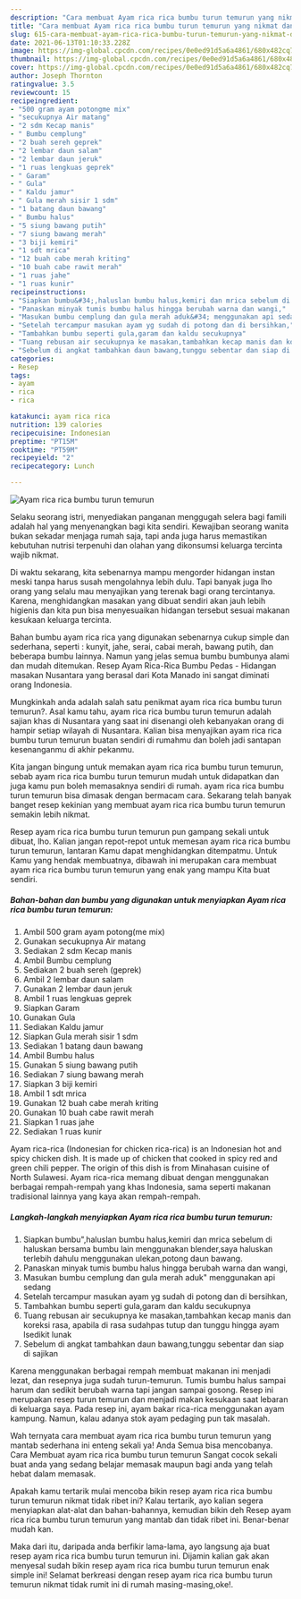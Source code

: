 ```yaml
---
description: "Cara membuat Ayam rica rica bumbu turun temurun yang nikmat dan Mudah Dibuat"
title: "Cara membuat Ayam rica rica bumbu turun temurun yang nikmat dan Mudah Dibuat"
slug: 615-cara-membuat-ayam-rica-rica-bumbu-turun-temurun-yang-nikmat-dan-mudah-dibuat
date: 2021-06-13T01:10:33.228Z
image: https://img-global.cpcdn.com/recipes/0e0ed91d5a6a4861/680x482cq70/ayam-rica-rica-bumbu-turun-temurun-foto-resep-utama.jpg
thumbnail: https://img-global.cpcdn.com/recipes/0e0ed91d5a6a4861/680x482cq70/ayam-rica-rica-bumbu-turun-temurun-foto-resep-utama.jpg
cover: https://img-global.cpcdn.com/recipes/0e0ed91d5a6a4861/680x482cq70/ayam-rica-rica-bumbu-turun-temurun-foto-resep-utama.jpg
author: Joseph Thornton
ratingvalue: 3.5
reviewcount: 15
recipeingredient:
- "500 gram ayam potongme mix"
- "secukupnya Air matang"
- "2 sdm Kecap manis"
- " Bumbu cemplung"
- "2 buah sereh geprek"
- "2 lembar daun salam"
- "2 lembar daun jeruk"
- "1 ruas lengkuas geprek"
- " Garam"
- " Gula"
- " Kaldu jamur"
- " Gula merah sisir 1 sdm"
- "1 batang daun bawang"
- " Bumbu halus"
- "5 siung bawang putih"
- "7 siung bawang merah"
- "3 biji kemiri"
- "1 sdt mrica"
- "12 buah cabe merah kriting"
- "10 buah cabe rawit merah"
- "1 ruas jahe"
- "1 ruas kunir"
recipeinstructions:
- "Siapkan bumbu&#34;,haluslan bumbu halus,kemiri dan mrica sebelum di haluskan bersama bumbu lain menggunakan blender,saya haluskan terlebih dahulu menggunakan ulekan,potong daun bawang."
- "Panaskan minyak tumis bumbu halus hingga berubah warna dan wangi,"
- "Masukan bumbu cemplung dan gula merah aduk&#34; menggunakan api sedang"
- "Setelah tercampur masukan ayam yg sudah di potong dan di bersihkan,"
- "Tambahkan bumbu seperti gula,garam dan kaldu secukupnya"
- "Tuang rebusan air secukupnya ke masakan,tambahkan kecap manis dan koreksi rasa, apabila di rasa sudahpas tutup dan tunggu hingga ayam lsedikit lunak"
- "Sebelum di angkat tambahkan daun bawang,tunggu sebentar dan siap di sajikan"
categories:
- Resep
tags:
- ayam
- rica
- rica

katakunci: ayam rica rica 
nutrition: 139 calories
recipecuisine: Indonesian
preptime: "PT15M"
cooktime: "PT59M"
recipeyield: "2"
recipecategory: Lunch

---
```



![Ayam rica rica bumbu turun temurun](https://img-global.cpcdn.com/recipes/0e0ed91d5a6a4861/680x482cq70/ayam-rica-rica-bumbu-turun-temurun-foto-resep-utama.jpg)

Selaku seorang istri, menyediakan panganan menggugah selera bagi famili adalah hal yang menyenangkan bagi kita sendiri. Kewajiban seorang  wanita bukan sekadar menjaga rumah saja, tapi anda juga harus memastikan kebutuhan nutrisi terpenuhi dan olahan yang dikonsumsi keluarga tercinta wajib nikmat.

Di waktu  sekarang, kita sebenarnya mampu mengorder hidangan instan meski tanpa harus susah mengolahnya lebih dulu. Tapi banyak juga lho orang yang selalu mau menyajikan yang terenak bagi orang tercintanya. Karena, menghidangkan masakan yang dibuat sendiri akan jauh lebih higienis dan kita pun bisa menyesuaikan hidangan tersebut sesuai makanan kesukaan keluarga tercinta. 

Bahan bumbu ayam rica rica yang digunakan sebenarnya cukup simple dan sederhana, seperti : kunyit, jahe, serai, cabai merah, bawang putih, dan beberapa bumbu lainnya. Namun yang jelas semua bumbu bumbunya alami dan mudah ditemukan. Resep Ayam Rica-Rica Bumbu Pedas - Hidangan masakan Nusantara yang berasal dari Kota Manado ini sangat diminati orang Indonesia.

Mungkinkah anda adalah salah satu penikmat ayam rica rica bumbu turun temurun?. Asal kamu tahu, ayam rica rica bumbu turun temurun adalah sajian khas di Nusantara yang saat ini disenangi oleh kebanyakan orang di hampir setiap wilayah di Nusantara. Kalian bisa menyajikan ayam rica rica bumbu turun temurun buatan sendiri di rumahmu dan boleh jadi santapan kesenanganmu di akhir pekanmu.

Kita jangan bingung untuk memakan ayam rica rica bumbu turun temurun, sebab ayam rica rica bumbu turun temurun mudah untuk didapatkan dan juga kamu pun boleh memasaknya sendiri di rumah. ayam rica rica bumbu turun temurun bisa dimasak dengan bermacam cara. Sekarang telah banyak banget resep kekinian yang membuat ayam rica rica bumbu turun temurun semakin lebih nikmat.

Resep ayam rica rica bumbu turun temurun pun gampang sekali untuk dibuat, lho. Kalian jangan repot-repot untuk memesan ayam rica rica bumbu turun temurun, lantaran Kamu dapat menghidangkan ditempatmu. Untuk Kamu yang hendak membuatnya, dibawah ini merupakan cara membuat ayam rica rica bumbu turun temurun yang enak yang mampu Kita buat sendiri.

<!--inarticleads1-->

##### Bahan-bahan dan bumbu yang digunakan untuk menyiapkan Ayam rica rica bumbu turun temurun:

1. Ambil 500 gram ayam potong(me mix)
1. Gunakan secukupnya Air matang
1. Sediakan 2 sdm Kecap manis
1. Ambil  Bumbu cemplung
1. Sediakan 2 buah sereh (geprek)
1. Ambil 2 lembar daun salam
1. Gunakan 2 lembar daun jeruk
1. Ambil 1 ruas lengkuas geprek
1. Siapkan  Garam
1. Gunakan  Gula
1. Sediakan  Kaldu jamur
1. Siapkan  Gula merah sisir 1 sdm
1. Sediakan 1 batang daun bawang
1. Ambil  Bumbu halus
1. Gunakan 5 siung bawang putih
1. Sediakan 7 siung bawang merah
1. Siapkan 3 biji kemiri
1. Ambil 1 sdt mrica
1. Gunakan 12 buah cabe merah kriting
1. Gunakan 10 buah cabe rawit merah
1. Siapkan 1 ruas jahe
1. Sediakan 1 ruas kunir


Ayam rica-rica (Indonesian for chicken rica-rica) is an Indonesian hot and spicy chicken dish. It is made up of chicken that cooked in spicy red and green chili pepper. The origin of this dish is from Minahasan cuisine of North Sulawesi. Ayam rica-rica memang dibuat dengan menggunakan berbagai rempah-rempah yang khas Indonesia, sama seperti makanan tradisional lainnya yang kaya akan rempah-rempah. 

<!--inarticleads2-->

##### Langkah-langkah menyiapkan Ayam rica rica bumbu turun temurun:

1. Siapkan bumbu&#34;,haluslan bumbu halus,kemiri dan mrica sebelum di haluskan bersama bumbu lain menggunakan blender,saya haluskan terlebih dahulu menggunakan ulekan,potong daun bawang.
1. Panaskan minyak tumis bumbu halus hingga berubah warna dan wangi,
1. Masukan bumbu cemplung dan gula merah aduk&#34; menggunakan api sedang
1. Setelah tercampur masukan ayam yg sudah di potong dan di bersihkan,
1. Tambahkan bumbu seperti gula,garam dan kaldu secukupnya
1. Tuang rebusan air secukupnya ke masakan,tambahkan kecap manis dan koreksi rasa, apabila di rasa sudahpas tutup dan tunggu hingga ayam lsedikit lunak
1. Sebelum di angkat tambahkan daun bawang,tunggu sebentar dan siap di sajikan


Karena menggunakan berbagai rempah membuat makanan ini menjadi lezat, dan resepnya juga sudah turun-temurun. Tumis bumbu halus sampai harum dan sedikit berubah warna tapi jangan sampai gosong. Resep ini merupakan resep turun temurun dan menjadi makan kesukaan saat lebaran di keluarga saya. Pada resep ini, ayam bakar rica-rica menggunakan ayam kampung. Namun, kalau adanya stok ayam pedaging pun tak masalah. 

Wah ternyata cara membuat ayam rica rica bumbu turun temurun yang mantab sederhana ini enteng sekali ya! Anda Semua bisa mencobanya. Cara Membuat ayam rica rica bumbu turun temurun Sangat cocok sekali buat anda yang sedang belajar memasak maupun bagi anda yang telah hebat dalam memasak.

Apakah kamu tertarik mulai mencoba bikin resep ayam rica rica bumbu turun temurun nikmat tidak ribet ini? Kalau tertarik, ayo kalian segera menyiapkan alat-alat dan bahan-bahannya, kemudian bikin deh Resep ayam rica rica bumbu turun temurun yang mantab dan tidak ribet ini. Benar-benar mudah kan. 

Maka dari itu, daripada anda berfikir lama-lama, ayo langsung aja buat resep ayam rica rica bumbu turun temurun ini. Dijamin kalian gak akan menyesal sudah bikin resep ayam rica rica bumbu turun temurun enak simple ini! Selamat berkreasi dengan resep ayam rica rica bumbu turun temurun nikmat tidak rumit ini di rumah masing-masing,oke!.

